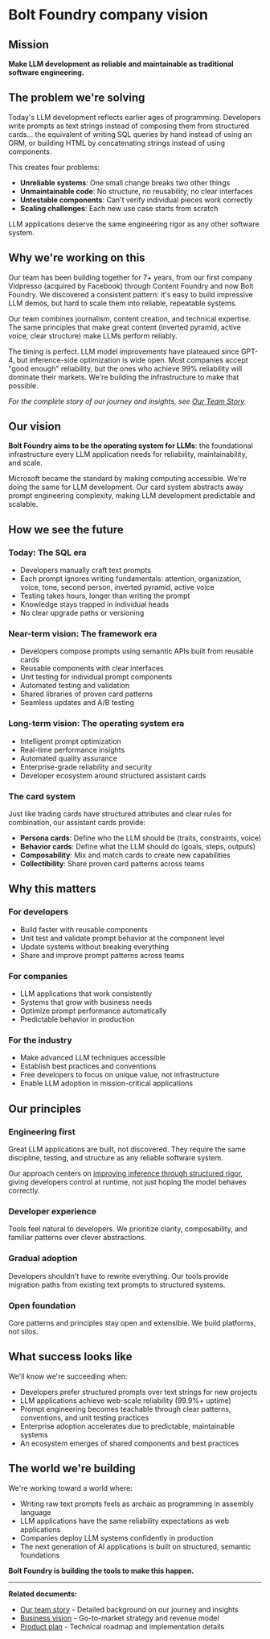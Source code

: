 # Bolt Foundry company vision

## Mission

**Make LLM development as reliable and maintainable as traditional software
engineering.**

## The problem we're solving

Today's LLM development reflects earlier ages of programming. Developers write
prompts as text strings instead of composing them from structured cards... the
equivalent of writing SQL queries by hand instead of using an ORM, or building
HTML by concatenating strings instead of using components.

This creates four problems:

- **Unreliable systems**: One small change breaks two other things
- **Unmaintainable code**: No structure, no reusability, no clear interfaces
- **Untestable components**: Can't verify individual pieces work correctly
- **Scaling challenges**: Each new use case starts from scratch

LLM applications deserve the same engineering rigor as any other software
system.

## Why we're working on this

Our team has been building together for 7+ years, from our first company
Vidpresso (acquired by Facebook) through Content Foundry and now Bolt Foundry.
We discovered a consistent pattern: it's easy to build impressive LLM demos, but
hard to scale them into reliable, repeatable systems.

Our team combines journalism, content creation, and technical expertise. The
same principles that make great content (inverted pyramid, active voice, clear
structure) make LLMs perform reliably.

The timing is perfect. LLM model improvements have plateaued since GPT-4, but
inference-side optimization is wide open. Most companies accept "good enough"
reliability, but the ones who achieve 99% reliability will dominate their
markets. We're building the infrastructure to make that possible.

_For the complete story of our journey and insights, see
[Our Team Story](team-story.md)._

## Our vision

**Bolt Foundry aims to be the operating system for LLMs**: the foundational
infrastructure every LLM application needs for reliability, maintainability, and
scale.

Microsoft became the standard by making computing accessible. We're doing the
same for LLM development. Our card system abstracts away prompt engineering
complexity, making LLM development predictable and scalable.

## How we see the future

### Today: The SQL era

- Developers manually craft text prompts
- Each prompt ignores writing fundamentals: attention, organization, voice,
  tone, second person, inverted pyramid, active voice
- Testing takes hours, longer than writing the prompt
- Knowledge stays trapped in individual heads
- No clear upgrade paths or versioning

### Near-term vision: The framework era

- Developers compose prompts using semantic APIs built from reusable cards
- Reusable components with clear interfaces
- Unit testing for individual prompt components
- Automated testing and validation
- Shared libraries of proven card patterns
- Seamless updates and A/B testing

### Long-term vision: The operating system era

- Intelligent prompt optimization
- Real-time performance insights
- Automated quality assurance
- Enterprise-grade reliability and security
- Developer ecosystem around structured assistant cards

### The card system

Just like trading cards have structured attributes and clear rules for
combination, our assistant cards provide:

- **Persona cards**: Define who the LLM should be (traits, constraints, voice)
- **Behavior cards**: Define what the LLM should do (goals, steps, outputs)
- **Composability**: Mix and match cards to create new capabilities
- **Collectibility**: Share proven card patterns across teams

## Why this matters

### For developers

- Build faster with reusable components
- Unit test and validate prompt behavior at the component level
- Update systems without breaking everything
- Share and improve prompt patterns across teams

### For companies

- LLM applications that work consistently
- Systems that grow with business needs
- Optimize prompt performance automatically
- Predictable behavior in production

### For the industry

- Make advanced LLM techniques accessible
- Establish best practices and conventions
- Free developers to focus on unique value, not infrastructure
- Enable LLM adoption in mission-critical applications

## Our principles

### Engineering first

Great LLM applications are built, not discovered. They require the same
discipline, testing, and structure as any reliable software system.

Our approach centers on
[improving inference through structured rigor](improving-inference-philosophy.md),
giving developers control at runtime, not just hoping the model behaves
correctly.

### Developer experience

Tools feel natural to developers. We prioritize clarity, composability, and
familiar patterns over clever abstractions.

### Gradual adoption

Developers shouldn't have to rewrite everything. Our tools provide migration
paths from existing text prompts to structured systems.

### Open foundation

Core patterns and principles stay open and extensible. We build platforms, not
silos.

## What success looks like

We'll know we're succeeding when:

- Developers prefer structured prompts over text strings for new projects
- LLM applications achieve web-scale reliability (99.9%+ uptime)
- Prompt engineering becomes teachable through clear patterns, conventions, and
  unit testing practices
- Enterprise adoption accelerates due to predictable, maintainable systems
- An ecosystem emerges of shared components and best practices

## The world we're building

We're working toward a world where:

- Writing raw text prompts feels as archaic as programming in assembly language
- LLM applications have the same reliability expectations as web applications
- Companies deploy LLM systems confidently in production
- The next generation of AI applications is built on structured, semantic
  foundations

**Bolt Foundry is building the tools to make this happen.**

---

**Related documents:**

- [Our team story](team-story.md) - Detailed background on our journey and
  insights
- [Business vision](business-vision.md) - Go-to-market strategy and revenue
  model
- [Product plan](/404.md) - Technical roadmap and implementation details

